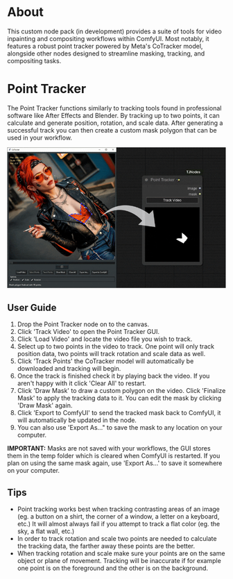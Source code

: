 # About

This custom node pack (in development) provides a suite of tools for video inpainting and compositing workflows within ComfyUI. 
Most notably, it features a robust point tracker powered by Meta's CoTracker model, alongside other nodes 
designed to streamline masking, tracking, and compositing tasks.

# Point Tracker

The Point Tracker functions similarly to tracking tools found in professional software like After Effects and Blender.
By tracking up to two points, it can calculate and generate position, rotation, and scale data. After generating a successful track
you can then create a custom mask polygon that can be used in your workflow.

![image](https://github.com/tnil25/ComfyUI-TJNodes/blob/master/images/pt_demo-ezgif.gif)

## User Guide

1. Drop the Point Tracker node on to the canvas.
2. Click 'Track Video' to open the Point Tracker GUI.
3. Click 'Load Video' and locate the video file you wish to track.
4. Select up to two points in the video to track. One point will only track position data, two points will track rotation and
   scale data as well.
5. Click 'Track Points' the CoTracker model will automatically be downloaded and tracking will begin.
6. Once the track is finished check it by playing back the video. If you aren't happy with it click 'Clear All' to restart.
7. Click 'Draw Mask' to draw a custom polygon on the video. Click 'Finalize Mask' to apply the tracking data to it.
   You can edit the mask by clicking 'Draw Mask' again.
8. Click 'Export to ComfyUI' to send the tracked mask back to ComfyUI, it will automatically be updated in the node.
9. You can also use 'Export As..." to save the mask to any location on your computer.

**IMPORTANT:** Masks are not saved with your workflows, the GUI stores them in the temp folder which is cleared when ComfyUI is restarted.
If you plan on using the same mask again, use 'Export As...' to save it somewhere on your computer.

## Tips

* Point tracking works best when tracking contrasting areas of an image (eg. a button on a shirt, the corner of a window, a letter on a keyboard, etc.)
  It will almost always fail if you attempt to track a flat color (eg. the sky, a flat wall, etc.)
* In order to track rotation and scale two points are needed to calculate the tracking data, the farther away these points are the better.
* When tracking rotation and scale make sure your points are on the same object or plane of movement. Tracking will be inaccurate if for example one point is on the foreground and the other is on the background.
